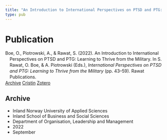 ```yaml
---
title: "An Introduction to International Perspectives on PTSD and PTG: Learning to Thrive from the Military"
type: pub
---
```

<h1>Publication</h1>
<article id="csl-bib-container-V59PMYY9" class="csl-bib-container">
  <div class="csl-bib-body" style="line-height: 1.35; padding-left: 1em; text-indent:-1em;">
  <div class="csl-entry">Boe, O., Piotrowski, A., &amp; Rawat, S. (2022). An Introduction to International Perspectives on PTSD and PTG: Learning to Thrive from the Military. In S. Rawat, O. Boe, &amp; A. Piotrowski (Eds.), <i>International Perspectives on PTSD and PTG: Learning to Thrive from the Military</i> (pp. 43&#x2013;59). Rawat Publications.</div>
</div>
  <div class="csl-bib-buttons">
    <a href="#taxonomy-article-V59PMYY9" class="csl-bib-button">Archive</a>
    <a href="https://app.cristin.no/results/show.jsf?id=2055076" alt="Cristin URL" class="csl-bib-button">Cristin</a>
    <a href="http://zotero.org/groups/5022929/items/V59PMYY9" alt="Zotero URL" class="csl-bib-button">Zotero</a>
  </div>
  <div id="csl-bib-meta-container-V59PMYY9"></div>
</article>
<div id="csl-bib-meta-V59PMYY9" class="csl-bib-meta">
  <article id="taxonomy-article-V59PMYY9" class="taxonomy-article">
    <h1>Archive</h1>
    <ul>
      <li>Inland Norway University of Applied Sciences</li>
      <li>Inland School of Business and Social Sciences</li>
      <li>Department of Organisation, Leadership and Management</li>
      <li>2022</li>
      <li>September</li>
    </ul>
  </article>
</div>
